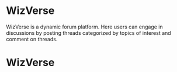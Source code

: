 # WizVerse
WizVerse is a dynamic forum platform. Here users can engage in discussions by posting threads categorized by topics of interest and comment on threads.
# WizVerse
